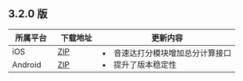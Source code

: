 
## 3.2.0 版
<table>
<thead><tr><th width=20%>所属平台</th><th width=20%>下载地址</th><th>更新内容</th></tr>
</thead>
<tbody><tr>
<td>iOS</td>
<td><a href="https://mediacloud-76607.gzc.vod.tencent-cloud.com/TXCopyrightedMedia/Latest/TXCopyrightedMedia_iOS_YSD_Latest.zip">ZIP</a></td>
<td style="text-align:left" rowspan=2>
	<li/>音速达打分模块增加总分计算接口
	<li/>提升了版本稳定性
</td>
</tr>
<tr>
<td>Android</td>
<td><a href="https://mediacloud-76607.gzc.vod.tencent-cloud.com/TXCopyrightedMedia/Latest/TXCopyrightedMedia_Android_YSD_Latest.zip">ZIP</a></td>
</tr>
</tbody></table>

